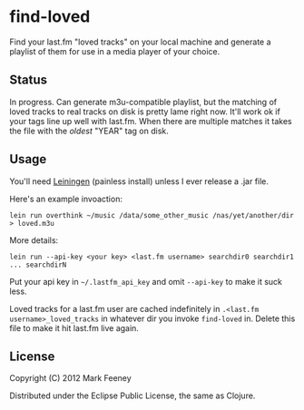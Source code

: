# find-loved

Find your last.fm "loved tracks" on your local machine and generate a playlist of them for use in a media player of your choice.

## Status

In progress.  Can generate m3u-compatible playlist, but the matching of loved tracks to real tracks on disk is pretty lame right now.  It'll work ok if your tags line up well with last.fm.  When there are multiple matches it takes the file with the *oldest* "YEAR" tag on disk.

## Usage

You'll need [Leiningen](https://github.com/technomancy/leiningen) (painless install) unless I ever release a .jar file.

Here's an example invoaction:

    lein run overthink ~/music /data/some_other_music /nas/yet/another/dir > loved.m3u

More details:

    lein run --api-key <your key> <last.fm username> searchdir0 searchdir1 ... searchdirN

Put your api key in `~/.lastfm_api_key` and omit `--api-key` to make it suck less.

Loved tracks for a last.fm user are cached indefinitely in `.<last.fm username>_loved_tracks` in whatever dir you invoke `find-loved` in.  Delete this file to make it hit last.fm live again.

## License

Copyright (C) 2012 Mark Feeney

Distributed under the Eclipse Public License, the same as Clojure.

